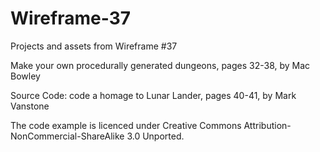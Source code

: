 # Wireframe-37
Projects and assets from Wireframe #37

Make your own procedurally generated dungeons, pages 32-38, by Mac Bowley

Source Code: code a homage to Lunar Lander, pages 40-41, by Mark Vanstone

The code example is licenced under Creative Commons Attribution-NonCommercial-ShareAlike 3.0 Unported.
